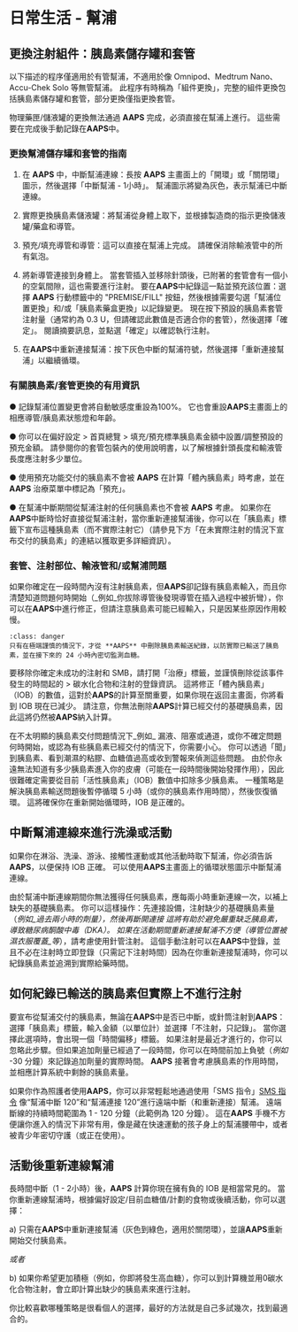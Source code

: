 # 日常生活 - 幫浦
## 更換注射組件：胰島素儲存罐和套管

以下描述的程序僅適用於有管幫浦，不適用於像 Omnipod、Medtrum Nano、Accu-Chek Solo 等無管幫浦。 此程序有時稱為「組件更換」，完整的組件更換包括胰島素儲存罐和套管，部分更換僅指更換套管。

物理藥匣/儲液罐的更換無法通過 **AAPS** 完成，必須直接在幫浦上進行。 這些需要在完成後手動記錄在**AAPS**中。

### 更換幫浦儲存罐和套管的指南

1) 在 **AAPS** 中，中斷幫浦連線：長按 **AAPS** 主畫面上的「開環」或「關閉環」圖示，然後選擇「中斷幫浦 - 1小時」。 幫浦圖示將變為灰色，表示幫浦已中斷連線。

2) 實際更換胰島素儲液罐：將幫浦從身體上取下，並根據製造商的指示更換儲液罐/藥盒和導管。

3) 預充/填充導管和導管：這可以直接在幫浦上完成。 請確保消除輸液管中的所有氣泡。

4) 將新導管連接到身體上。 當套管插入並移除針頭後，已附著的套管會有一個小的空氣間隙，這也需要進行注射。 要在**AAPS**中紀錄這一點並預充該位置：選擇 **AAPS** 行動標籤中的 "PREMISE/FILL" 按鈕，然後根據需要勾選「幫浦位置更換」和/或「胰島素藥盒更換」以記錄變更。 現在按下預設的胰島素套管注射量（通常約為 0.3 U，但請確認此數值是否適合你的套管），然後選擇「確定」。 閱讀摘要訊息，並點選「確定」以確認執行注射。

5) 在**AAPS**中重新連接幫浦：按下灰色中斷的幫浦符號，然後選擇「重新連接幫浦」以繼續循環。

### 有關胰島素/套管更換的有用資訊

● 記錄幫浦位置變更會將自動敏感度重設為100%。 它也會重設**AAPS**主畫面上的相應導管/胰島素狀態燈和年齡。

● 你可以在偏好設定 > 首頁總覽 > 填充/預充標準胰島素金額中設置/調整預設的預充金額。 請參閱你的套管包裝內的使用說明書，以了解根據針頭長度和輸液管長度應注射多少單位。

● 使用預充功能交付的胰島素不會被 **AAPS** 在計算「體內胰島素」時考慮，並在**AAPS** 治療菜單中標記為「預充」。

● 在幫浦中斷期間從幫浦注射的任何胰島素也不會被 **AAPS** 考慮。 如果你在**AAPS**中斷時恰好直接從幫浦注射，當你重新連接幫浦後，你可以在「胰島素」標籤下宣布這種胰島素（而不實際注射它）（請參見下方「在未實際注射的情況下宣布交付的胰島素」的連結以獲取更多詳細資訊）。

### 套管、注射部位、輸液管和/或幫浦問題

如果你確定在一段時間內沒有注射胰島素，但**AAPS**卻記錄有胰島素輸入，而且你清楚知道問題何時開始（_例如_你拔除導管後發現導管在插入過程中被折彎），你可以在**AAPS**中進行修正，但請注意胰島素可能已經輸入，只是因某些原因作用較慢。

```{admonition} Caution - Risk of Hypoglycemia
:class: danger
只有在極端謹慎的情況下，才從 **AAPS** 中刪除胰島素輸送紀錄，以防實際已輸送了胰島素，並在接下來的 24 小時內密切監測血糖。
```

要移除你確定未成功的注射和 SMB，請打開「治療」標籤，並謹慎刪除從該事件發生的時間起的 > 碳水化合物和注射的登錄資訊。 這將修正「體內胰島素」（IOB）的數值，這對於**AAPS**的計算至關重要，如果你現在返回主畫面，你將看到 IOB 現在已減少。 請注意，你無法刪除**AAPS**計算已經交付的基礎胰島素，因此這將仍然被**AAPS**納入計算。

在不太明顯的胰島素交付問題情況下_例如_ 漏液、阻塞或通道，或你不確定問題何時開始，或認為有些胰島素已經交付的情況下，你需要小心。 你可以透過「聞」到胰島素、看到潮濕的粘膠、血糖值過高或收到警報來偵測這些問題。 由於你永遠無法知道有多少胰島素進入你的皮膚（可能在一段時間後開始發揮作用），因此很難確定需要從目前「活性胰島素」（IOB）數值中扣除多少胰島素。 一種策略是解決胰島素輸送問題後暫停循環 5 小時（或你的胰島素作用時間），然後恢復循環。 這將確保你在重新開始循環時，IOB 是正確的。

## 中斷幫浦連線來進行洗澡或活動

如果你在淋浴、洗澡、游泳、接觸性運動或其他活動時取下幫浦，你必須告訴**AAPS**，以便保持 IOB 正確。 可以使用**AAPS**主畫面上的循環狀態圖示中斷幫浦連線。

由於幫浦中斷連線期間你無法獲得任何胰島素，應每兩小時重新連線一次，以補上缺失的基礎胰島素。 你可以這樣操作：先連接設備，注射缺少的基礎胰島素量（_例如_過去兩小時的劑量），然後再斷開連接 這將有助於避免嚴重缺乏胰島素，導致糖尿病酮酸中毒（DKA）。 如果在活動期間重新連接幫浦不方便（導管位置被濕衣服覆蓋_等_），請考慮使用針管注射。 這個手動注射可以在**AAPS**中登錄，並且不必在注射時立即登錄（只需記下注射時間）因為在你重新連接幫浦時，你可以紀錄胰島素並追溯到實際給藥時間。

## 如何紀錄已輸送的胰島素但實際上不進行注射

要宣布從幫浦交付的胰島素，無論在**AAPS**中是否已中斷，或針筒注射到**AAPS**：選擇「胰島素」標籤，輸入金額（以單位計）並選擇「不注射，只記錄」。 當你選擇此選項時，會出現一個「時間偏移」標籤。 如果注射是最近才進行的，你可以忽略此步驟。但如果追加劑量已經過了一段時間，你可以在時間前加上負號（_例如_ -30 分鐘）來記錄追加劑量的實際時間。 **AAPS** 接著會考慮胰島素的作用時間，並相應計算系統中剩餘的胰島素量。

如果你作為照護者使用**AAPS**，你可以非常輕鬆地通過使用「SMS 指令」[SMS 指令](../RemoteFeatures/SMSCommands.md) 像“幫浦中斷 120”和“幫浦連接 120”進行遠端中斷（和重新連接）幫浦。 遠端斷線的持續時間範圍為 1 - 120 分鐘（此範例為 120 分鐘）。 這在**AAPS** 手機不方便讓你進入的情況下非常有用，像是藏在快速運動的孩子身上的幫浦腰帶中，或者被青少年密切守護（或正在使用）。

## 活動後重新連線幫浦

長時間中斷（1 - 2小時）後，**AAPS** 計算你現在擁有負的 IOB 是相當常見的。 當你重新連線幫浦時，根據偏好設定/目前血糖值/計劃的食物或後續活動，你可以選擇：

a) 只需在**AAPS**中重新連接幫浦（灰色到綠色，適用於關閉環），並讓**AAPS**重新開始交付胰島素。

_或者_

b) 如果你希望更加積極（例如，你即將發生高血糖），你可以到計算機並用0碳水化合物注射，會立即計算出缺少的胰島素來進行注射。


你比較喜歡哪種策略是很看個人的選擇，最好的方法就是自己多試幾次，找到最適合的。    
